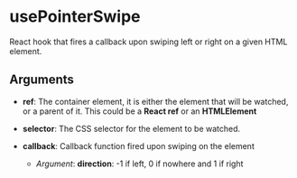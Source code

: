 # usePointerSwipe

React hook that fires a callback upon swiping left or right on a given HTML element.

## Arguments

- **ref**: The container element, it is either the element that will be watched, or a parent of it. This could be a **React ref** or an **HTMLElement**

- **selector**: The CSS selector for the element to be watched.

- **callback**: Callback function fired upon swiping on the element
  - _Argument_: **direction**: -1 if left, 0 if nowhere and 1 if right
